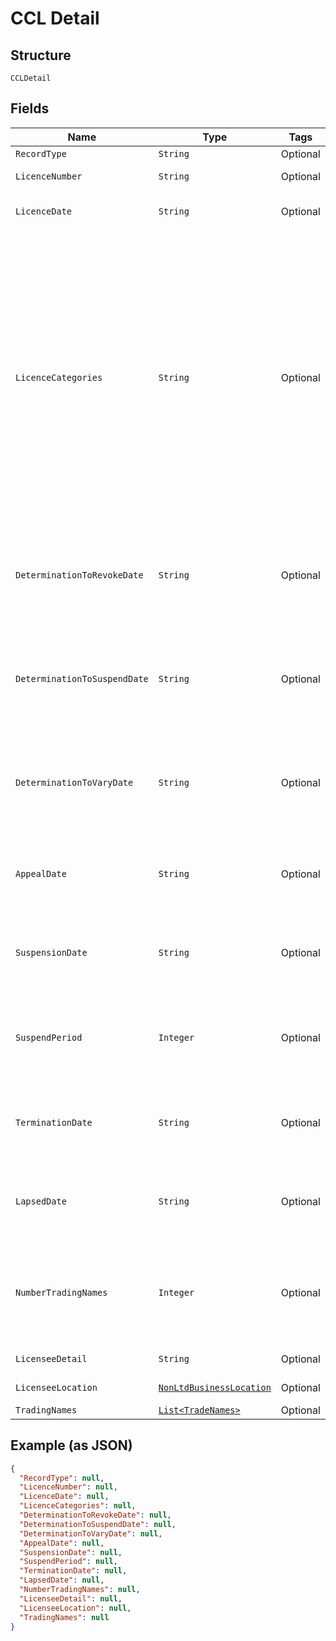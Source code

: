 
# CCL Detail

## Structure

`CCLDetail`

## Fields

| Name | Type | Tags | Description | Getter | Setter |
|  --- | --- | --- | --- | --- | --- |
| `RecordType` | `String` | Optional | - | String getRecordType() | setRecordType(String recordType) |
| `LicenceNumber` | `String` | Optional | Licence Number | String getLicenceNumber() | setLicenceNumber(String licenceNumber) |
| `LicenceDate` | `String` | Optional | Licence Date (yyyy-mm-dd) | String getLicenceDate() | setLicenceDate(String licenceDate) |
| `LicenceCategories` | `String` | Optional | Consumer Credit Licence Categories - A = Consumer credit business; B = Consumer hire business; C = Credit brokerage; D = Debt adjusting and debt counselling; E = Debt collecting; F = Credit reference agency; Z = Right to canvass | String getLicenceCategories() | setLicenceCategories(String licenceCategories) |
| `DeterminationToRevokeDate` | `String` | Optional | The date of Determination To Revoke Consumer Credit Licence (yyyy-mm-dd) | String getDeterminationToRevokeDate() | setDeterminationToRevokeDate(String determinationToRevokeDate) |
| `DeterminationToSuspendDate` | `String` | Optional | The date of Determination To Suspend Consumer Credit Licence (yyyy-mm-dd) | String getDeterminationToSuspendDate() | setDeterminationToSuspendDate(String determinationToSuspendDate) |
| `DeterminationToVaryDate` | `String` | Optional | The date of Determination To Vary Consumer Credit Licence (yyyy-mm-dd) | String getDeterminationToVaryDate() | setDeterminationToVaryDate(String determinationToVaryDate) |
| `AppealDate` | `String` | Optional | Consumer Credit Licence Appeal Date (yyyy-mm-dd) | String getAppealDate() | setAppealDate(String appealDate) |
| `SuspensionDate` | `String` | Optional | Consumer Credit Licence Suspension Date (yyyy-mm-dd) | String getSuspensionDate() | setSuspensionDate(String suspensionDate) |
| `SuspendPeriod` | `Integer` | Optional | Number of months for Consumer Credit Licence suspension period | Integer getSuspendPeriod() | setSuspendPeriod(Integer suspendPeriod) |
| `TerminationDate` | `String` | Optional | Consumer Credit Licence Termination Date (yyyy-mm-dd) | String getTerminationDate() | setTerminationDate(String terminationDate) |
| `LapsedDate` | `String` | Optional | Consumer Credit Licence Lapsed Date (yyyy-mm-dd) | String getLapsedDate() | setLapsedDate(String lapsedDate) |
| `NumberTradingNames` | `Integer` | Optional | Number of trading names covered by the Consumer Credit Licence | Integer getNumberTradingNames() | setNumberTradingNames(Integer numberTradingNames) |
| `LicenseeDetail` | `String` | Optional | Licensee Name | String getLicenseeDetail() | setLicenseeDetail(String licenseeDetail) |
| `LicenseeLocation` | [`NonLtdBusinessLocation`](../../doc/models/non-ltd-business-location.md) | Optional | - | NonLtdBusinessLocation getLicenseeLocation() | setLicenseeLocation(NonLtdBusinessLocation licenseeLocation) |
| `TradingNames` | [`List<TradeNames>`](../../doc/models/trade-names.md) | Optional | - | List<TradeNames> getTradingNames() | setTradingNames(List<TradeNames> tradingNames) |

## Example (as JSON)

```json
{
  "RecordType": null,
  "LicenceNumber": null,
  "LicenceDate": null,
  "LicenceCategories": null,
  "DeterminationToRevokeDate": null,
  "DeterminationToSuspendDate": null,
  "DeterminationToVaryDate": null,
  "AppealDate": null,
  "SuspensionDate": null,
  "SuspendPeriod": null,
  "TerminationDate": null,
  "LapsedDate": null,
  "NumberTradingNames": null,
  "LicenseeDetail": null,
  "LicenseeLocation": null,
  "TradingNames": null
}
```

